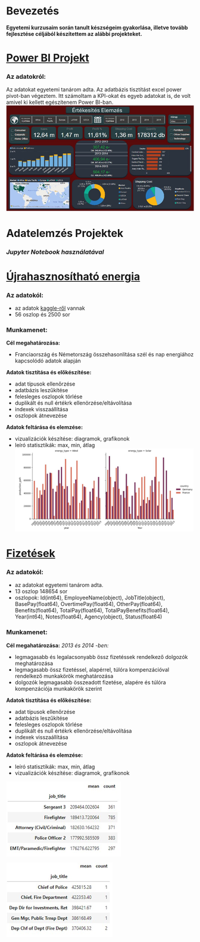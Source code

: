 # Bevezetés
**Egyetemi kurzusaim során tanult készségeim gyakorlása, illetve tovább fejlesztése céljából készítettem az alábbi projekteket.**
# [Power BI Projekt](https://github.com/rfanni324/power-bi-project)
### Az adatokról: 
Az adatokat egyetemi tanárom adta. Az adatbázis tisztítást excel power pivot-ban végeztem. Itt számoltam a KPI-okat és egyeb adatokat is, de volt amivel ki kellett egészítenem Power BI-ban.
![](./assets/gso_bi.jpg)
# Adatelemzés Projektek
### *Jupyter Notebook használatával*
# [Újrahasznosítható energia](https://github.com/rfanni324/energy-p1)
### Az adatokól: 
- az adatok [kaggle-ről](https://www.kaggle.com/datasets/anishvijay/global-renewable-energy-and-indicators-dataset/data) vannak
- 56 oszlop és 2500 sor
### Munkamenet:
**Cél megahatározása:**
  - Franciaország és Németország összehasonlítása szél és nap energiához kapcsolódó adatok alapján

**Adatok tisztítása és előkészítése:**
  - adat típusok ellenőrzése
  - adatbázis leszűkítése
  - felesleges oszlopok törlése
  - duplikált és null értékrk ellenörzése/eltávolítása
  - indexek visszaállítása
  - oszlopok átnevezése

**Adatok feltárása és elemzése:**
  - vizualizációk készítése: diagramok, grafikonok
  - leíró statisztikák: max, min, átlag
![](./assets/g_f_wind_solar.jpg)
# [Fizetések](https://github.com/rfanni324/salaries-p2)
### Az adatokól: 
- az adatokat egyetemi tanárom adta.
- 13 oszlop 148654 sor
- oszlopok: Id(int64), EmployeeName(object), JobTitle(object), BasePay(float64), OvertimePay(float64), OtherPay(float64), Benefits(float64), TotalPay(float64), TotalPayBenefits(float64), Year(int64), Notes(float64), Agency(object), Status(float64)
### Munkamenet:
**Cél megahatározása:**
*2013 és 2014 -ben:*
  - legmagasabb és legalacsonyabb össz fizetéssek rendelkező dolgozók meghatározása
  - legmagasabb össz fizetéssel, alapérrel, túlóra kompenzációval rendelkező munkakörök meghatározása
  - dolgozók legmagasabb összeadott fizetése, alapére és túlóra kompenzációja munkakörök szerint

**Adatok tisztítása és előkészítése:**
  - adat típusok ellenőrzése
  - adatbázis leszűkítése
  - felesleges oszlopok törlése
  - duplikált és null értékrk ellenörzése/eltávolítása
  - indexek visszaállítása
  - oszlopok átnevezése

**Adatok feltárása és elemzése:**
  - leíró statisztikák: max, min, átlag
  - vizualizációk készítése: diagramok, grafikonok

![](./assets/sales_query1.jpg)

![](./assets/sales_query2.jpg)
